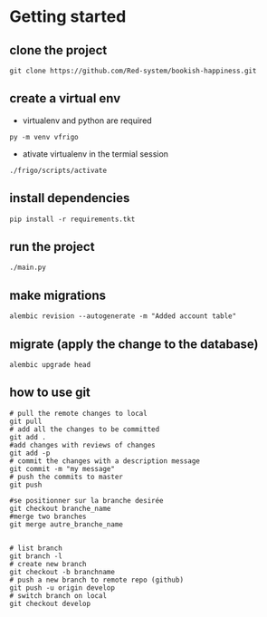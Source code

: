 # Getting started

## clone the project

```
git clone https://github.com/Red-system/bookish-happiness.git
```

## create a virtual env

* virtualenv and python are required

```
py -m venv vfrigo
```
* ativate virtualenv in the termial session

```
./frigo/scripts/activate
```

## install dependencies 

```
pip install -r requirements.tkt
```

## run the project

```
./main.py
```

## make migrations

```
alembic revision --autogenerate -m "Added account table"
```

## migrate (apply the change to the database)

```
alembic upgrade head
```

## how to use git

```
# pull the remote changes to local
git pull 
# add all the changes to be committed
git add .
#add changes with reviews of changes 
git add -p 
# commit the changes with a description message
git commit -m "my message" 
# push the commits to master
git push

#se positionner sur la branche desirée
git checkout branche_name
#merge two branches
git merge autre_branche_name


# list branch
git branch -l
# create new branch
git checkout -b branchname
# push a new branch to remote repo (github)
git push -u origin develop
# switch branch on local
git checkout develop
```
